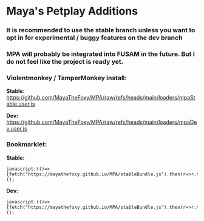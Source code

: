 # Maya's Petplay Additions

### It is recommended to use the stable branch unless you want to opt in for experimental / buggy features on the dev branch
### MPA will probably be integrated into FUSAM in the future. But I do not feel like the project is ready yet.

### Violentmonkey / TamperMonkey install:
**Stable:** 
https://github.com/MayaTheFoxy/MPA/raw/refs/heads/main/loaders/mpaStable.user.js

**Dev:** 
https://github.com/MayaTheFoxy/MPA/raw/refs/heads/main/loaders/mpaDev.user.js

### Bookmarklet:
**Stable:** 
```
javascript:(()=>{fetch("https://mayathefoxy.github.io/MPA/stableBundle.js").then(r=>r.text()).then(r=>eval(r));})();
```
**Dev:**
```
javascript:(()=>{fetch("https://mayathefoxy.github.io/MPA/stableBundle.js").then(r=>r.text()).then(r=>eval(r));})();
```